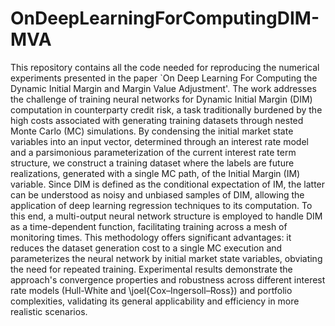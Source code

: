# OnDeepLearningForComputingDIM-MVA
This repository contains all the code needed for reproducing the numerical experiments presented in the paper `On Deep Learning For Computing the Dynamic Initial Margin and Margin Value Adjustment'.
The work addresses the challenge of training neural networks for Dynamic Initial Margin (DIM) computation in counterparty credit risk, a task traditionally burdened by the high costs associated with generating training datasets through nested Monte Carlo (MC) simulations.
By condensing the initial market state variables into an input vector, determined through an interest rate model and a parsimonious parameterization of the current interest rate term structure, we construct a training dataset where the labels are future realizations, generated with a single MC path, of the Initial Margin (IM) variable. Since DIM is defined as the conditional expectation of IM, the latter can be understood as noisy and unbiased samples of DIM, allowing the application of deep learning regression techniques to its computation. 
To this end, a multi-output neural network structure is employed to handle DIM as a time-dependent function, facilitating training across a mesh of monitoring times. This methodology offers significant advantages: it reduces the dataset generation cost to a single MC execution and parameterizes the neural network by initial market state variables, obviating the need for repeated training. Experimental results demonstrate the approach's convergence properties and robustness across different interest rate models (Hull-White and \joel{Cox–Ingersoll–Ross}) and portfolio complexities, validating its general applicability and efficiency in more realistic scenarios.